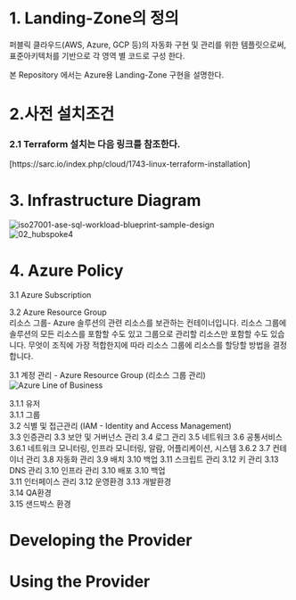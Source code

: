 # 1. Landing-Zone의 정의
퍼블릭 클라우드(AWS, Azure, GCP 등)의 자동화 구현 및 관리를 위한 템플릿으로써, 표준아키텍처를 기반으로 각 영역 별 코드로 구성 한다.

본 Repository 에서는 Azure용 Landing-Zone 구현을 설명한다.


# 2.사전 설치조건
  <H3>2.1 Terraform 설치는 다음 링크를 참조한다.  </H3>  
  [https://sarc.io/index.php/cloud/1743-linux-terraform-installation]  

# 3. Infrastructure Diagram  
![iso27001-ase-sql-workload-blueprint-sample-design](https://user-images.githubusercontent.com/30038150/75132423-32b96b00-571a-11ea-8c1a-0a0870720862.png)  
![02_hubspoke4](https://user-images.githubusercontent.com/30038150/75123212-d853e680-56e8-11ea-8c40-330ba8050592.png)  


# 4. Azure Policy
3.1 Azure Subscription  

3.2 Azure Resource Group  
리소스 그룹- Azure 솔루션의 관련 리소스를 보관하는 컨테이너입니다. 리소스 그룹에 솔루션의 모든 리소스를 포함할 수도 있고 그룹으로 관리할 리소스만 포함할 수도 있습니다. 무엇이 조직에 가장 적합한지에 따라 리소스 그룹에 리소스를 할당할 방법을 결정합니다.  

3.1 계정 관리 - Azure Resource Group (리소스 그룹 관리)  
![Azure Line of Business](https://user-images.githubusercontent.com/30038150/75131075-9fca0200-5714-11ea-9e6c-5489c7049363.png)

  3.1.1 유저  
  3.1.1 그룹  
3.2 식별 및 접근관리 (IAM - Identity and Access Management)  
3.3 인증관리
3.3 보안 및 거버넌스 관리
3.4 로그 관리
3.5 네트워크
3.6 공통서비스  
  3.6.1 네트워크 모니터링, 인프라 모니터링, 알람, 어플리케이션, 시스템
  3.6.2 
3.7 컨테이너 관리
3.8 자동화 관리
3.9 배치
3.10 백업
3.11 스크립트 관리
3.12 키 관리
3.13 DNS 관리
3.10 인프라 관리
3.10 배포
3.10 백업  
3.11 인터페이스 관리
3.12 운영환경
3.13 개발환경  
3.14 QA환경  
3.15 샌드박스 환경  



# Developing the Provider


# Using the Provider
